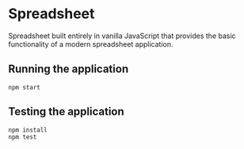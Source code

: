 # Spreadsheet

Spreadsheet built entirely in vanilla JavaScript that provides the basic functionality of a modern spreadsheet application.

## Running the application
```
npm start
```

## Testing the application
```
npm install
npm test
```

